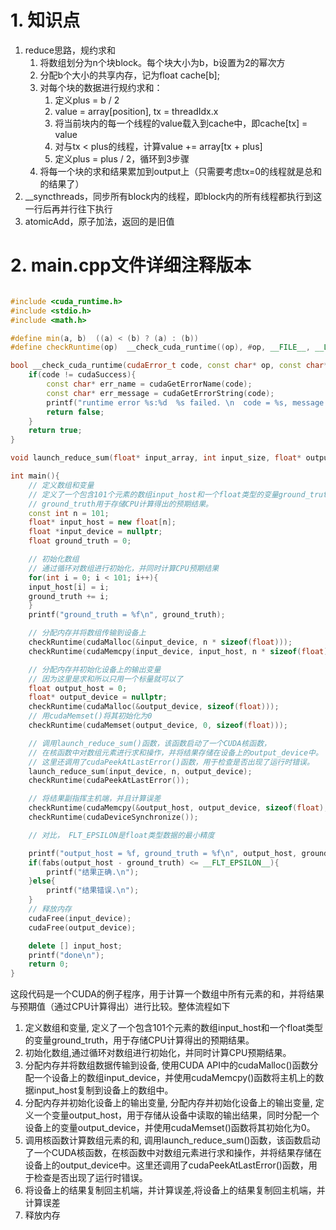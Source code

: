 
# 1. 知识点
1. reduce思路，规约求和
    1. 将数组划分为n个块block。每个块大小为b，b设置为2的幂次方
    2. 分配b个大小的共享内存，记为float cache[b];
    3. 对每个块的数据进行规约求和：
        1. 定义plus = b / 2
        2. value = array[position], tx = threadIdx.x
        3. 将当前块内的每一个线程的value载入到cache中，即cache[tx] = value
        4. 对与tx < plus的线程，计算value += array[tx + plus]
        5. 定义plus = plus / 2，循环到3步骤
    4. 将每一个块的求和结果累加到output上（只需要考虑tx=0的线程就是总和的结果了）
2. __syncthreads，同步所有block内的线程，即block内的所有线程都执行到这一行后再并行往下执行
3. atomicAdd，原子加法，返回的是旧值

# 2. main.cpp文件详细注释版本
```cpp

#include <cuda_runtime.h>
#include <stdio.h>
#include <math.h>

#define min(a, b)  ((a) < (b) ? (a) : (b))
#define checkRuntime(op)  __check_cuda_runtime((op), #op, __FILE__, __LINE__)

bool __check_cuda_runtime(cudaError_t code, const char* op, const char* file, int line){
    if(code != cudaSuccess){    
        const char* err_name = cudaGetErrorName(code);    
        const char* err_message = cudaGetErrorString(code);  
        printf("runtime error %s:%d  %s failed. \n  code = %s, message = %s\n", file, line, op, err_name, err_message);   
        return false;
    }
    return true;
}

void launch_reduce_sum(float* input_array, int input_size, float* output);

int main(){
    // 定义数组和变量
    // 定义了一个包含101个元素的数组input_host和一个float类型的变量ground_truth，
    // ground_truth用于存储CPU计算得出的预期结果。
    const int n = 101;
    float* input_host = new float[n];
    float *input_device = nullptr;
    float ground_truth = 0; 

    // 初始化数组
    // 通过循环对数组进行初始化，并同时计算CPU预期结果
    for(int i = 0; i < 101; i++){
    input_host[i] = i;
    ground_truth += i;
    }
    printf("ground_truth = %f\n", ground_truth);

    // 分配内存并将数组传输到设备上
    checkRuntime(cudaMalloc(&input_device, n * sizeof(float)));
    checkRuntime(cudaMemcpy(input_device, input_host, n * sizeof(float), cudaMemcpyHostToDevice));

    // 分配内存并初始化设备上的输出变量
    // 因为这里是求和所以只用一个标量就可以了
    float output_host = 0;
    float* output_device = nullptr;
    checkRuntime(cudaMalloc(&output_device, sizeof(float)));
    // 用cudaMemset()将其初始化为0
    checkRuntime(cudaMemset(output_device, 0, sizeof(float)));

    // 调用launch_reduce_sum()函数，该函数启动了一个CUDA核函数，
    // 在核函数中对数组元素进行求和操作，并将结果存储在设备上的output_device中。
    // 这里还调用了cudaPeekAtLastError()函数，用于检查是否出现了运行时错误。
    launch_reduce_sum(input_device, n, output_device);
    checkRuntime(cudaPeekAtLastError());

    // 将结果副指挥主机端，并且计算误差
    checkRuntime(cudaMemcpy(&output_host, output_device, sizeof(float), cudaMemcpyDeviceToHost));
    checkRuntime(cudaDeviceSynchronize());

    // 对比， FLT_EPSILON是float类型数据的最小精度

    printf("output_host = %f, ground_truth = %f\n", output_host, ground_truth);
    if(fabs(output_host - ground_truth) <= __FLT_EPSILON__){
        printf("结果正确.\n");
    }else{
        printf("结果错误.\n");
    }
    // 释放内存
    cudaFree(input_device);
    cudaFree(output_device);

    delete [] input_host;
    printf("done\n");
    return 0;
}
```
这段代码是一个CUDA的例子程序，用于计算一个数组中所有元素的和，并将结果与预期值（通过CPU计算得出）进行比较。整体流程如下

1. 定义数组和变量, 定义了一个包含101个元素的数组input_host和一个float类型的变量ground_truth，用于存储CPU计算得出的预期结果。
2. 初始化数组,通过循环对数组进行初始化，并同时计算CPU预期结果。
3. 分配内存并将数组数据传输到设备, 使用CUDA API中的cudaMalloc()函数分配一个设备上的数组input_device，并使用cudaMemcpy()函数将主机上的数据input_host复制到设备上的数组中。
4. 分配内存并初始化设备上的输出变量, 分配内存并初始化设备上的输出变量, 定义一个变量output_host，用于存储从设备中读取的输出结果，同时分配一个设备上的变量output_device，并使用cudaMemset()函数将其初始化为0。
5. 调用核函数计算数组元素的和, 调用launch_reduce_sum()函数，该函数启动了一个CUDA核函数，在核函数中对数组元素进行求和操作，并将结果存储在设备上的output_device中。这里还调用了cudaPeekAtLastError()函数，用于检查是否出现了运行时错误。
6. 将设备上的结果复制回主机端，并计算误差,将设备上的结果复制回主机端，并计算误差
7. 释放内存



